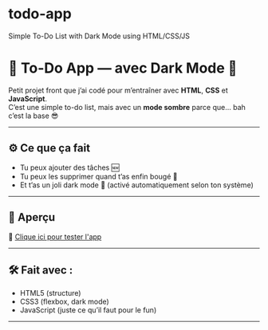 # todo-app
Simple To-Do List with Dark Mode using HTML/CSS/JS
# 📝 To-Do App — avec Dark Mode 🌙

Petit projet front que j’ai codé pour m’entraîner avec **HTML**, **CSS** et **JavaScript**.  
C’est une simple to-do list, mais avec un **mode sombre** parce que... bah c’est la base 😎

---

## ⚙️ Ce que ça fait

- Tu peux ajouter des tâches 🆕  
- Tu peux les supprimer quand t’as enfin bougé 💪  
- Et t’as un joli dark mode 🌚 (activé automatiquement selon ton système)

---

## 👀 Aperçu

🔗 [Clique ici pour tester l'app](https://lilia-coder.github.io/todo-app)


---

## 🛠️ Fait avec :

- HTML5 (structure)
- CSS3 (flexbox, dark mode)
- JavaScript (juste ce qu’il faut pour le fun)

---





